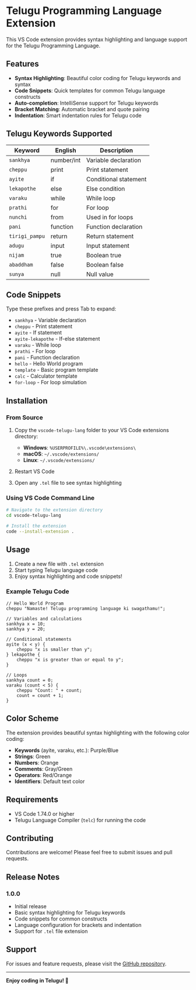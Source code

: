 # Telugu Programming Language Extension

This VS Code extension provides syntax highlighting and language support for the Telugu Programming Language.

## Features

- **Syntax Highlighting**: Beautiful color coding for Telugu keywords and syntax
- **Code Snippets**: Quick templates for common Telugu language constructs
- **Auto-completion**: IntelliSense support for Telugu keywords
- **Bracket Matching**: Automatic bracket and quote pairing
- **Indentation**: Smart indentation rules for Telugu code

## Telugu Keywords Supported

| Keyword | English | Description |
|---------|---------|-------------|
| `sankhya` | number/int | Variable declaration |
| `cheppu` | print | Print statement |
| `ayite` | if | Conditional statement |
| `lekapothe` | else | Else condition |
| `varaku` | while | While loop |
| `prathi` | for | For loop |
| `nunchi` | from | Used in for loops |
| `pani` | function | Function declaration |
| `tirigi_pampu` | return | Return statement |
| `adugu` | input | Input statement |
| `nijam` | true | Boolean true |
| `abaddham` | false | Boolean false |
| `sunya` | null | Null value |

## Code Snippets

Type these prefixes and press Tab to expand:

- `sankhya` - Variable declaration
- `cheppu` - Print statement
- `ayite` - If statement
- `ayite-lekapothe` - If-else statement
- `varaku` - While loop
- `prathi` - For loop
- `pani` - Function declaration
- `hello` - Hello World program
- `template` - Basic program template
- `calc` - Calculator template
- `for-loop` - For loop simulation

## Installation

### From Source
1. Copy the `vscode-telugu-lang` folder to your VS Code extensions directory:
   - **Windows**: `%USERPROFILE%\.vscode\extensions\`
   - **macOS**: `~/.vscode/extensions/`
   - **Linux**: `~/.vscode/extensions/`

2. Restart VS Code

3. Open any `.tel` file to see syntax highlighting

### Using VS Code Command Line
```bash
# Navigate to the extension directory
cd vscode-telugu-lang

# Install the extension
code --install-extension .
```

## Usage

1. Create a new file with `.tel` extension
2. Start typing Telugu language code
3. Enjoy syntax highlighting and code snippets!

### Example Telugu Code

```telugu
// Hello World Program
cheppu "Namaste! Telugu programming language ki swagathamu!";

// Variables and calculations
sankhya x = 10;
sankhya y = 20;

// Conditional statements
ayite (x < y) {
    cheppu "x is smaller than y";
} lekapothe {
    cheppu "x is greater than or equal to y";
}

// Loops
sankhya count = 0;
varaku (count < 5) {
    cheppu "Count: " + count;
    count = count + 1;
}
```

## Color Scheme

The extension provides beautiful syntax highlighting with the following color coding:

- **Keywords** (ayite, varaku, etc.): Purple/Blue
- **Strings**: Green
- **Numbers**: Orange
- **Comments**: Gray/Green
- **Operators**: Red/Orange
- **Identifiers**: Default text color

## Requirements

- VS Code 1.74.0 or higher
- Telugu Language Compiler (`telc`) for running the code

## Contributing

Contributions are welcome! Please feel free to submit issues and pull requests.

## Release Notes

### 1.0.0

- Initial release
- Basic syntax highlighting for Telugu keywords
- Code snippets for common constructs
- Language configuration for brackets and indentation
- Support for `.tel` file extension

## Support

For issues and feature requests, please visit the [GitHub repository](https://github.com/your-org/telugu-lang).

---

**Enjoy coding in Telugu! 🎉**